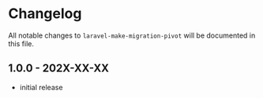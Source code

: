 # Changelog

All notable changes to `laravel-make-migration-pivot` will be documented in this file.

## 1.0.0 - 202X-XX-XX

- initial release
